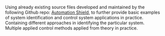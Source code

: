 Using already existing source files developed and maintained by the following Github repo: [Automation Shield](https://github.com/gergelytakacs/AutomationShield), to further provide basic examples of system identification and control system applications in practice. Containing different approaches in identifying the particular system. Multiple applied control methods applied from theory in practice.

